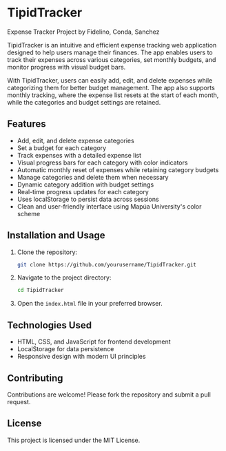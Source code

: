 # TipidTracker
Expense Tracker Project by Fidelino, Conda, Sanchez

TipidTracker is an intuitive and efficient expense tracking web application designed to help users manage their finances. The app enables users to track their expenses across various categories, set monthly budgets, and monitor progress with visual budget bars.

With TipidTracker, users can easily add, edit, and delete expenses while categorizing them for better budget management. The app also supports monthly tracking, where the expense list resets at the start of each month, while the categories and budget settings are retained.

## Features
- Add, edit, and delete expense categories
- Set a budget for each category
- Track expenses with a detailed expense list
- Visual progress bars for each category with color indicators
- Automatic monthly reset of expenses while retaining category budgets
- Manage categories and delete them when necessary
- Dynamic category addition with budget settings
- Real-time progress updates for each category
- Uses localStorage to persist data across sessions
- Clean and user-friendly interface using Mapúa University's color scheme

## Installation and Usage
1. Clone the repository:
   ```bash
   git clone https://github.com/yourusername/TipidTracker.git
   ```
2. Navigate to the project directory:
   ```bash
   cd TipidTracker
   ```
3. Open the `index.html` file in your preferred browser.

## Technologies Used
- HTML, CSS, and JavaScript for frontend development
- LocalStorage for data persistence
- Responsive design with modern UI principles

## Contributing
Contributions are welcome! Please fork the repository and submit a pull request.

## License
This project is licensed under the MIT License.


